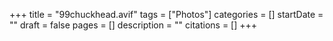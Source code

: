 +++
title = "99chuckhead.avif"
tags = ["Photos"]
categories = []
startDate = ""
draft = false
pages = []
description = ""
citations = []
+++
